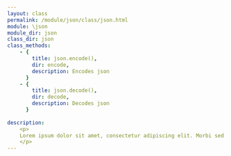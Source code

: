```yaml
---
layout: class
permalink: /module/json/class/json.html
module: \json
module_dir: json
class_dir: json
class_methods:
    - { 
        title: json.encode(),
        dir: encode,
        description: Encodes json
      }
    - { 
        title: json.decode(),
        dir: decode,
        description: Decodes json 
      }
   
description:
    <p>
    Lorem ipsum dolor sit amet, consectetur adipiscing elit. Morbi sed ultricies nibh. Suspendisse eget sagittis turpis. Nulla turpis ante, aliquam quis elementum quis, hendrerit sed enim. Nunc placerat, sem nec vestibulum pharetra, tortor tellus imperdiet urna, id ullamcorper nibh orci nec metus. Aenean dolor nibh, porttitor eu tristique eget, accumsan eu leo. Phasellus non odio tempor, porta mauris in, consectetur tortor. Pellentesque vel tortor porta, posuere justo vitae, volutpat velit. Phasellus justo mauris, tincidunt vitae leo eget, feugiat ullamcorper odio. Nulla facilisi. Curabitur commodo ac tortor vel auctor.
    </p>
---
```




